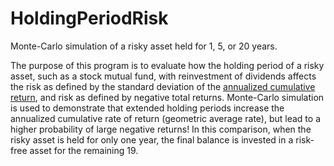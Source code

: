 HoldingPeriodRisk
=================

Monte-Carlo simulation of a risky asset held for 1, 5, or 20 years.

The purpose of this program is to evaluate how the holding period of a risky
asset, such as a stock mutual fund, with reinvestment of dividends affects
the risk as defined by the standard deviation of the [annualized cumulative return](http://en.wikipedia.org/wiki/Rate_of_return#Geometric_average_rate_of_return),
and risk as defined by negative total returns.
Monte-Carlo simulation is used to demonstrate that extended holding periods
increase the annualized cumulative rate of return (geometric average rate),
but lead to a higher probability of large negative returns!
In this comparison, when the risky asset is held for only one year, the final
balance is invested in a risk-free asset for the remaining 19.
